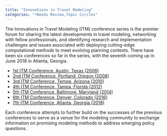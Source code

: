```yaml
---
title: "Innovations in Travel Modeling"
categories: "!Needs Review,Topic Circles"
---
```


The Innovations in Travel Modeling (ITM) conference series is the premier forum for sharing the latest developments in travel modeling, networking with fellow professionals, and identifying research and implementation challenges and issues associated with deploying cutting-edge computational methods to meet evolving planning contexts. There have been six conferences so far in the series, with the seventh coming up in June 2018 in Atlanta, Georgia.

-   [1st ITM Conference, Austin, Texas (2006)](1st_TRB_Conference_on_Innovations_in_Travel_Modeling)
-   [2nd ITM Conference, Portland, Oregon (2008)](2nd_TRB_Conference_on_Innovations_in_Travel_Modeling)
-   [3rd ITM Conference, Tempe, Arizona (2010)](3rd_TRB_Conference_on_Innovations_in_Travel_Modeling)
-   [4th ITM Conference, Tampa, Florida (2012)](http://www.cvent.com/events/4th-transportation-research-board-conference-on-innovations-in-travel-modeling-itm-/event-summary-092a2bae88ec4d3e8c752667802ba215.aspx)
-   [5th ITM Conference, Baltimore, Maryland (2014)](http://www.cvent.com/events/innovations-in-travel-modeling/event-summary-477f7b8596454859ac120f90d9ebc56c.aspx)
-   [6th ITM Conference, Denver, Colorado (2016)](6th_ITM_Conference,_Denver,_Colorado_(2016))
-   [7th ITM Conference, Atlanta, Georgia (2018)](7th_ITM_Conference,_Atlanta,_Georgia_(2018))

Each conference attempts to further build on the successes of the previous conferences to serve as a venue for the modeling community to exchange information on promising modeling methods to address emerging policy questions.

